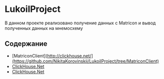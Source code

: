 # LukoilProject
В данном проекте реализовано получение данных с Matricon и вывод полученных данных на мнемосхему

## Cодержание

- [MatriconClient](http://clickhouse.net/](https://github.com/NikitaKorovinskii/LukoilProject/tree/MatriconClient)
- [ClickHouse.Net](http://clickhouse.net/)
- [ClickHouse.Net](http://clickhouse.net/)
